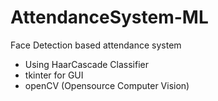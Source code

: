 # AttendanceSystem-ML

Face Detection based attendance system
- Using HaarCascade Classifier
- tkinter for GUI
- openCV (Opensource Computer Vision)
